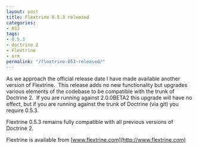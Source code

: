 ```yaml
---
layout: post
title: Flextrine 0.5.3 released
categories:
- AS3
tags:
- 0.5.3
- doctrine 2
- Flextrine
- orm
permalink: "/flextrine-053-released/"
---
```


As we approach the official release date I have made available another version of Flextrine.&#160; This release adds no new functionality but upgrades various elements of the codebase to be compatible with the trunk of Doctrine 2.&#160; If you are running against 2.0.0BETA2 this upgrade will have no effect, but if you are running against the trunk of Doctrine (via git) you require 0.5.3.

Flextrine 0.5.3 remains fully compatible with all previous versions of Doctrine 2.

Flextrine is available from [www.flextrine.com](http://www.flextrine.com)
